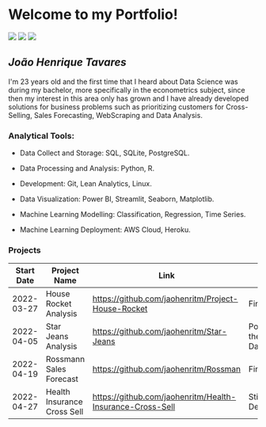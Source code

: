 <h1>Welcome to my Portfolio!</h1>

<div> 
<a href="https://instagram.com/joaohenritm" target="_blank"><img src="https://img.shields.io/badge/-Instagram-%23E4405F?style=for-the-badge&logo=instagram&logoColor=white" target="_blank"></a>
<a href = "mailto:joaohenritm@gmail.com"><img src="https://img.shields.io/badge/-Gmail-%23333?style=for-the-badge&logo=gmail&logoColor=white" target="_blank"></a>
<a href="https://www.linkedin.com/in/joaohenritm" target="_blank"><img src="https://img.shields.io/badge/-LinkedIn-%230077B5?style=for-the-badge&logo=linkedin&logoColor=white" target="_blank"></a>
</div>
	
## ***João Henrique Tavares***
I'm 23 years old and the first time that I heard about Data Science was during my bachelor, more specifically in the econometrics subject, since then my interest in this area only has grown and I have already developed solutions for business problems such as prioritizing customers for Cross-Selling, Sales Forecasting, WebScraping and Data Analysis.

<h3>Analytical Tools:</h3>
	
- Data Collect and Storage: SQL, SQLite, PostgreSQL.
	
- Data Processing and Analysis: Python, R.
	
- Development: Git, Lean Analytics, Linux.
	
- Data Visualization: Power BI, Streamlit, Seaborn, Matplotlib.
	
- Machine Learning Modelling: Classification, Regression, Time Series.
	
- Machine Learning Deployment: AWS Cloud, Heroku.
	
### Projects

| Start Date | Project Name | Link | Status |
| ---------- | ------------ | ---- | -------- |
| 2022-03-27 | House Rocket Analysis | https://github.com/jaohenritm/Project-House-Rocket | Finished |
| 2022-04-05 | Star Jeans Analysis | https://github.com/jaohenritm/Star-Jeans | Populating the Database |
| 2022-04-19 | Rossmann Sales Forecast | https://github.com/jaohenritm/Rossman | Finished |
| 2022-04-27 | Health Insurance Cross Sell | https://github.com/jaohenritm/Health-Insurance-Cross-Sell | Still on Deployment | 

<!---
jaohenritm/jaohenritm is a ✨ special ✨ repository because its `README.md` (this file) appears on your GitHub profile.
You can click the Preview link to take a look at your changes.
--->
